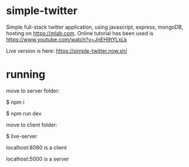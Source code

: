 # simple-twitter
Simple full-stack twitter application, using javascript, express, mongoDB, hosting on https://mlab.com.
Online tutorial has been used is https://www.youtube.com/watch?v=JnEH9tYLxLk

Live version is here: https://simple-twitter.now.sh/

# running

move to server folder:

$ npm i

$ npm run dev

move to client folder:

$ live-server

localhost:8080 is a client

localhost:5000 is a server

